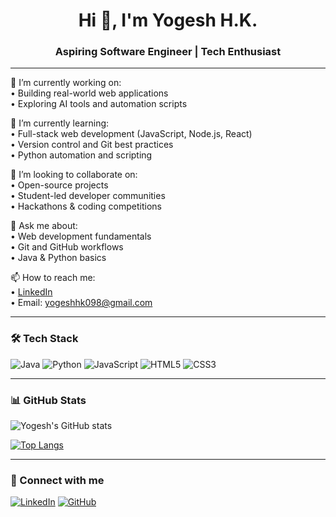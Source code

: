 <h1 align="center">Hi 👋, I'm Yogesh H.K.</h1>
<h3 align="center">Aspiring Software Engineer | Tech Enthusiast </h3>

---

🔭 I’m currently working on:  
• Building real-world web applications  
• Exploring AI tools and automation scripts  

🌱 I’m currently learning:  
• Full-stack web development (JavaScript, Node.js, React)  
• Version control and Git best practices  
• Python automation and scripting  

👯 I’m looking to collaborate on:  
• Open-source projects  
• Student-led developer communities  
• Hackathons & coding competitions  

💬 Ask me about:  
• Web development fundamentals  
• Git and GitHub workflows  
• Java & Python basics  

📫 How to reach me:  
• [LinkedIn](www.linkedin.com/in/yogesh-h-k)  
• Email: yogeshhk098@gmail.com


---

### 🛠️ Tech Stack
![Java](https://img.shields.io/badge/Java-ED8B00?style=flat&logo=java&logoColor=white)
![Python](https://img.shields.io/badge/Python-3670A0?style=flat&logo=python&logoColor=ffdd54)
![JavaScript](https://img.shields.io/badge/JavaScript-F7DF1E?style=flat&logo=javascript&logoColor=black)
![HTML5](https://img.shields.io/badge/HTML5-E34F26?style=flat&logo=html5&logoColor=white)
![CSS3](https://img.shields.io/badge/CSS3-1572B6?style=flat&logo=css3&logoColor=white)

---

### 📊 GitHub Stats

![Yogesh's GitHub stats](https://github-readme-stats.vercel.app/api?username=Yogesh7564&show_icons=true&theme=radical)

[![Top Langs](https://github-readme-stats.vercel.app/api/top-langs/?username=Yogesh7564&layout=compact)](https://github.com/Yogesh7564)

---

### 🔗 Connect with me

[![LinkedIn](https://img.shields.io/badge/LinkedIn-blue?style=flat&logo=linkedin)](https://www.linkedin.com/in/your-link-here)
[![GitHub](https://img.shields.io/badge/GitHub-100000?style=flat&logo=github&logoColor=white)](https://github.com/Yogesh7564)
